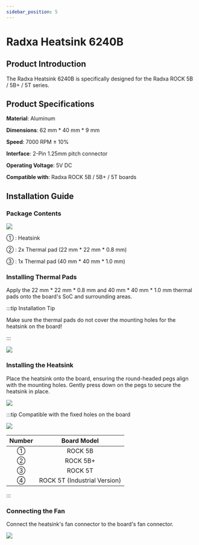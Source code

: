 ```yaml
---
sidebar_position: 5
---
```


# Radxa Heatsink 6240B

## Product Introduction

The Radxa Heatsink 6240B is specifically designed for the Radxa ROCK 5B / 5B+ / 5T series.

## Product Specifications

**Material**: Aluminum

**Dimensions**: 62 mm \* 40 mm \* 9 mm

**Speed**: 7000 RPM ± 10%

**Interface**: 2-Pin 1.25mm pitch connector

**Operating Voltage**: 5V DC

**Compatible with**: Radxa ROCK 5B / 5B+ / 5T boards

## Installation Guide

### Package Contents

<div style={{textAlign: 'center'}}>
    <img src="/en/img/accessories/heatsink-6240b/heatsink-6240b-package-list.webp" style={{width: '100%', maxWidth: '1200px'}} />
</div>

① : Heatsink

② : 2x Thermal pad (22 mm \* 22 mm \* 0.8 mm)

③ : 1x Thermal pad (40 mm \* 40 mm \* 1.0 mm)

### Installing Thermal Pads

Apply the 22 mm \* 22 mm \* 0.8 mm and 40 mm \* 40 mm \* 1.0 mm thermal pads onto the board's SoC and surrounding areas.

:::tip Installation Tip

Make sure the thermal pads do not cover the mounting holes for the heatsink on the board!

:::

<div style={{textAlign: 'center'}}>
    <img src="/en/img/accessories/heatsink-6240b/heatsink-6240b-step-01.webp" style={{width: '100%', maxWidth: '1200px'}} />
</div>

### Installing the Heatsink

Place the heatsink onto the board, ensuring the round-headed pegs align with the mounting holes. Gently press down on the pegs to secure the heatsink in place.

<div style={{textAlign: 'center'}}>
    <img src="/en/img/accessories/heatsink-6240b/heatsink-6240b-step-02.webp" style={{width: '100%', maxWidth: '1200px'}} />
</div>

:::tip Compatible with the fixed holes on the board

<div style={{textAlign: 'center'}}>
    <img src="/en/img/accessories/heatsink-6240b/heatsink-6240b-step-02-tip.webp" style={{width: '100%', maxWidth: '1200px'}} />
</div>

| Number |         Board Model          |
| :----: | :--------------------------: |
|   ①    |           ROCK 5B            |
|   ②    |           ROCK 5B+           |
|   ③    |           ROCK 5T            |
|   ④    | ROCK 5T (Industrial Version) |

:::

### Connecting the Fan

Connect the heatsink's fan connector to the board's fan connector.

<div style={{textAlign: 'center'}}>
    <img src="/en/img/accessories/heatsink-6240b/heatsink-6240b-step-03.webp" style={{width: '100%', maxWidth: '1200px'}} />
</div>
